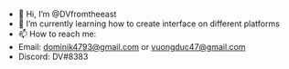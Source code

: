 - 👋 Hi, I’m @DVfromtheeast
- 🌱 I’m currently learning how to create interface on different platforms
- 📫 How to reach me: 
- Email: dominik4793@gmail.com  or  vuongduc47@gmail.com
- Discord: DV#8383

<!---
DVfromtheeast/DVfromtheeast is a ✨ special ✨ repository because its `README.md` (this file) appears on your GitHub profile.
You can click the Preview link to take a look at your changes.
--->
